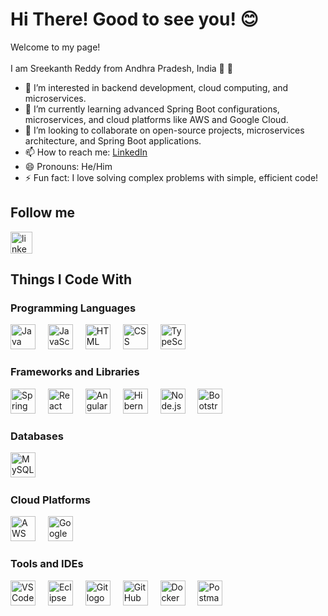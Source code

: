 

   <h1 align="left">Hi There! Good to see you! 😊</h1>

<p align="left">Welcome to my page!<br><br>I am Sreekanth Reddy from Andhra Pradesh, India  👋 👋</p>


- 👀 I’m interested in backend development, cloud computing, and microservices.
- 🌱 I’m currently learning advanced Spring Boot configurations, microservices, and cloud platforms like AWS and Google Cloud.
- 💞️ I’m looking to collaborate on open-source projects, microservices architecture, and Spring Boot applications.
- 📫 How to reach me: [LinkedIn](https://www.linkedin.com/in/sreekanth-reddy-vaddemani-2664a6225/)
- 😄 Pronouns: He/Him
- ⚡ Fun fact: I love solving complex problems with simple, efficient code!

 <h2 align="left">Follow me</h2>


<div align="left">
  <a href="https://www.linkedin.com/in/sreekanth-reddy-vaddemani-2664a6225/" target="_blank">
    <img src="https://img.shields.io/static/v1?message=LinkedIn&logo=linkedin&label=&color=0077B5&logoColor=white&labelColor=&style=for-the-badge" height="35" alt="linkedin logo"  />
  </a>
</div> 
<h2 align="left">Things I Code With</h2>
<h3 align="left">Programming Languages</h3>
<div align="left">
  <img src="https://skillicons.dev/icons?i=java" height="40" alt="Java logo" />
  <img width="12" />
  <img src="https://skillicons.dev/icons?i=js" height="40" alt="JavaScript logo" />
  <img width="12" />
  <img src="https://skillicons.dev/icons?i=html" height="40" alt="HTML logo" />
  <img width="12" />
  <img src="https://skillicons.dev/icons?i=css" height="40" alt="CSS logo" />
  <img width="12" />
  <img src="https://skillicons.dev/icons?i=ts" height="40" alt="TypeScript logo" />
</div>

<h3 align="left">Frameworks and Libraries</h3>
<div align="left">
  <img src="https://skillicons.dev/icons?i=spring" height="40" alt="Spring Boot logo" />
  <img width="12" />
  <img src="https://skillicons.dev/icons?i=react" height="40" alt="React logo" />
  <img width="12" />
  <img src="https://skillicons.dev/icons?i=angular" height="40" alt="Angular logo" />
  <img width="12" />
  <img src="https://skillicons.dev/icons?i=hibernate" height="40" alt="Hibernate logo" />
  <img width="12" />
  <img src="https://skillicons.dev/icons?i=nodejs" height="40" alt="Node.js logo" />
  <img width="12" />
  <img src="https://skillicons.dev/icons?i=bootstrap" height="40" alt="Bootstrap logo" />
  <img width="12" />
</div>

<h3 align="left">Databases</h3>
<div align="left">
  <img src="https://skillicons.dev/icons?i=mysql" height="40" alt="MySQL logo" />
  <img width="12" />
</div>

<h3 align="left">Cloud Platforms</h3>
<div align="left">
  <img src="https://skillicons.dev/icons?i=aws" height="40" alt="AWS logo" />
  <img width="12" />
   <img src="https://skillicons.dev/icons?i=googlecloud" height="40" alt="Google Cloud logo" />
</div>

<h3 align="left">Tools and IDEs</h3>
<div align="left">
  <img src="https://skillicons.dev/icons?i=vscode" height="40" alt="VSCode logo" />
  <img width="12" />
  <img src="https://skillicons.dev/icons?i=eclipse" height="40" alt="Eclipse logo" />
  <img width="12" />
  <img src="https://skillicons.dev/icons?i=git" height="40" alt="Git logo" />
  <img width="12" />
  <img src="https://skillicons.dev/icons?i=github" height="40" alt="GitHub logo" />
  <img width="12" />
  <img src="https://skillicons.dev/icons?i=docker" height="40" alt="Docker logo" />
  <img width="12" />
  <img src="https://skillicons.dev/icons?i=postman" height="40" alt="Postman logo" />
  <img width="12" />
</div>
